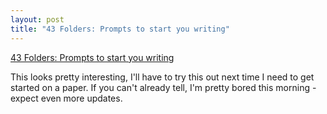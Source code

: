 ```yaml
--- 
layout: post
title: "43 Folders: Prompts to start you writing"
---
```

<a href="http://www.43folders.com/2005/09/prompts_to_star.html">43 Folders: Prompts to start you writing</a>

This looks pretty interesting, I'll have to try this out next time I need to get started on a paper. If you can't already tell, I'm pretty bored this morning - expect even more updates.
